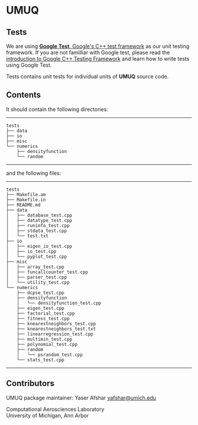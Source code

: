 # UMUQ

Tests 
------------
We are using [**Google Test**, Google's C++ test framework](https://github.com/google/googletest) as our unit testing framework.
If you are not familliar with Google test, please read the [introduction to Google C++ Testing Framework](https://github.com/google/googletest/blob/master/googletest/docs/primer.md) and learn how to write tests using Google Test.    

Tests contains unit tests for individual units of **UMUQ** source code.

Contents
----------------

It should contain the following directories:  

-----------------------------------
    tests
    ├── data
    ├── io
    ├── misc
    └── numerics
        ├── densityfunction
        └── random
-----------------------------------  


and the following files:    

-----------------------------------
    tests
    ├── Makefile.am
    ├── Makefile.in
    ├── README.md
    ├── data
    │   ├── database_test.cpp
    │   ├── datatype_test.cpp
    │   ├── runinfo_test.cpp
    │   ├── stdata_test.cpp
    │   └── test.txt
    ├── io
    │   ├── eigen_io_test.cpp
    │   ├── io_test.cpp
    │   └── pyplot_test.cpp
    ├── misc
    │   ├── array_test.cpp
    │   ├── funcallcounter_test.cpp
    │   ├── parser_test.cpp
    │   └── utility_test.cpp
    └── numerics
        ├── dcpse_test.cpp
        ├── densityfunction
        │   └── densityfunction_test.cpp
        ├── eigen_test.cpp
        ├── factorial_test.cpp
        ├── fitness_test.cpp
        ├── knearestneighbors_test.cpp
        ├── knearestneighbors_test.txt
        ├── linearregression_test.cpp
        ├── multimin_test.cpp
        ├── polynomial_test.cpp
        ├── random
        │   └── psrandom_test.cpp
        └── stats_test.cpp
-----------------------------------

Contributors       
------------
UMUQ package maintainer: Yaser Afshar <yafshar@umich.edu>  

Computational Aerosciences Laboratory  
University of Michigan, Ann Arbor 
